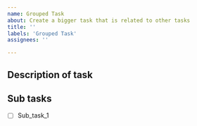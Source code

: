 ```yaml
---
name: Grouped Task
about: Create a bigger task that is related to other tasks
title: ''
labels: 'Grouped Task'
assignees: ''

---
```

## Description of task
<!-- A clear and concise description of what the big task at hand is -->


## Sub tasks
<!-- This is where you create checkmarks that you can turn into new issues -->
- [ ] Sub_task_1
